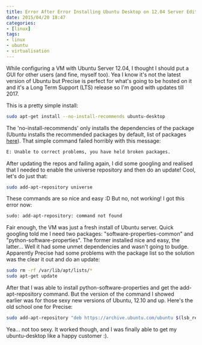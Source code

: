 ```yaml
---
title: Error After Error Installing Ubuntu Desktop on 12.04 Server Edition
date: 2015/04/20 18:47
categories:
- [linux]
tags:
- linux
- ubuntu
- virtualisation
---
```


While configuring a VM with Ubuntu Server 12.04, I thought I should put a GUI for other users (and fine, myself too). Yea I know it's not the latest version of Ubuntu but Precise is perfect for what's going to be hosted on it and it's a Long Term Support (LTS) release so I'm good with updates till 2017.

This is a pretty simple install:

```sh
sudo apt-get install --no-install-recommends ubuntu-desktop
```

The 'no-install-recommends' only installs the dependencies of the package (Ubuntu installs the recommended packages by default, list of packages [here](https://packages.ubuntu.com/precise/ubuntu-desktop "ubuntu-desktop packages")). That simple command failed horribly with this message:

```sh
E: Unable to correct problems, you have held broken packages.
```

After updating the repos and failing again, I did some googling and realised that I needed to enable the universe repository and then do an update! Cool, let's do just that:

```sh
sudo add-apt-repository universe
```

These commands are so nice and easy :D But no, not working! I got this error now:

```sh
sudo: add-apt-repository: command not found
```

Fair enough, the VM was just a fresh install of Ubuntu server. Quick googling told me I need two packages: "software-properties-common" and "python-software-properties". The former installed nice and easy, the latter... Well it had some unmet dependencies and wasn't going to budge. Apparently Precise had some problems with the package list so the solution was the clear it out and do an update:

```sh
sudo rm -rf /var/lib/apt/lists/*
sudo apt-get update
```

After that I was able to install python-software-properties and get the add-apt-repository command. But the version of the command I showed earlier was for those sexy new versions of Ubuntu, 12.10 and up. Here's the old school one for Precise:

```sh
sudo add-apt-repository "deb https://archive.ubuntu.com/ubuntu $(lsb_release -sc) universe"
```

Yea... not too sexy. It worked though, and I was finally able to get my ubuntu-desktop like a happy customer :).
